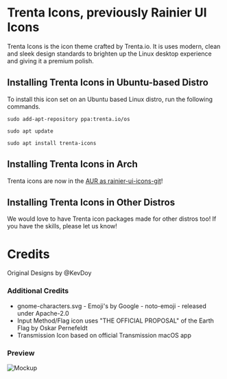 Trenta Icons, previously Rainier UI Icons
=============

Trenta Icons is the icon theme crafted by Trenta.io. It is uses modern, clean and sleek design standards to brighten up the Linux desktop experience and giving it a premium polish.

## Installing Trenta Icons in Ubuntu-based Distro
To install this icon set on an Ubuntu based Linux distro, run the following commands.

	sudo add-apt-repository ppa:trenta.io/os

	sudo apt update

	sudo apt install trenta-icons

## Installing Trenta Icons in Arch
Trenta icons are now in the [AUR as rainier-ui-icons-git](https://aur.archlinux.org/packages/rainier-ui-icons-git)!

## Installing Trenta Icons in Other Distros
We would love to have Trenta icon packages made for other distros too! If you have the skills, please let us know!

# Credits
Original Designs by @KevDoy

### Additional Credits
- gnome-characters.svg - Emoji's by Google - noto-emoji - released under Apache-2.0
- Input Method/Flag icon uses "THE OFFICIAL PROPOSAL" of the Earth Flag by Oskar Pernefeldt
- Transmission Icon based on official Transmission macOS app

### Preview
![Mockup](https://trenta.io/screenshots/rainier-ui-icons.jpg)
